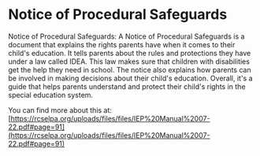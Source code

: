 # Notice of Procedural Safeguards
Notice of Procedural Safeguards: A Notice of Procedural Safeguards is a document that explains the rights parents have when it comes to their child's education. It tells parents about the rules and protections they have under a law called IDEA. This law makes sure that children with disabilities get the help they need in school. The notice also explains how parents can be involved in making decisions about their child's education. Overall, it's a guide that helps parents understand and protect their child's rights in the special education system.

You can find more about this at: [https://rcselpa.org/uploads/files/files/IEP%20Manual%2007-22.pdf#page=91](https://rcselpa.org/uploads/files/files/IEP%20Manual%2007-22.pdf#page=91)
